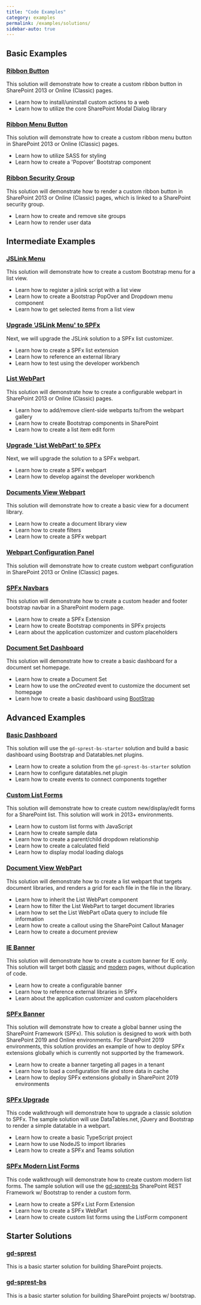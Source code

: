 ```yaml
---
title: "Code Examples"
category: examples
permalink: /examples/solutions/
sidebar-auto: true
---
```

## Basic Examples

### [Ribbon Button](https://github.com/gunjandatta/sp-ribbonbtn/wiki)

This solution will demonstrate how to create a custom ribbon button in SharePoint 2013 or Online (Classic) pages.

* Learn how to install/uninstall custom actions to a web
* Learn how to utilize the core SharePoint Modal Dialog library

### [Ribbon Menu Button](https://github.com/gunjandatta/sp-ribbonMenu/wiki)

This solution will demonstrate how to create a custom ribbon menu button in SharePoint 2013 or Online (Classic) pages.

* Learn how to utilize SASS for styling
* Learn how to create a 'Popover' Bootstrap component

### [Ribbon Security Group](https://github.com/gunjandatta/sp-ribbonSecurityGroup/wiki)

This solution will demonstrate how to render a custom ribbon button in SharePoint 2013 or Online (Classic) pages, which is linked to a SharePoint security group.

* Learn how to create and remove site groups
* Learn how to render user data

## Intermediate Examples

### [JSLink Menu](https://github.com/gunjandatta/sp-jsLinkMenu/wiki)

This solution will demonstrate how to create a custom Bootstrap menu for a list view.

* Learn how to register a jslink script with a list view
* Learn how to create a Bootstrap PopOver and Dropdown menu component
* Learn how to get selected items from a list view

### [Upgrade 'JSLink Menu' to SPFx](https://github.com/gunjandatta/spfx-listMenu/wiki)

Next, we will upgrade the JSLink solution to a SPFx list customizer.

* Learn how to create a SPFx list extension
* Learn how to reference an external library
* Learn how to test using the developer workbench

### [List WebPart](https://github.com/gunjandatta/sp-listwebpart/wiki)

This solution will demonstrate how to create a configurable webpart in SharePoint 2013 or Online (Classic) pages. 

* Learn how to add/remove client-side webparts to/from the webpart gallery
* Learn how to create Bootstrap components in SharePoint
* Learn how to create a list item edit form

### [Upgrade 'List WebPart' to SPFx](https://github.com/gunjandatta/sp-listwebpart/wiki/Step-9)

Next, we will upgrade the solution to a SPFx webpart.

* Learn how to create a SPFx webpart
* Learn how to develop against the developer workbench

### [Documents View Webpart](https://github.com/datta-framework/documents-wp/wiki)

This solution will demonstrate how to create a basic view for a document library.

* Learn how to create a document library view
* Learn how to create filters
* Learn how to create a SPFx webpart

### [Webpart Configuration Panel](https://github.com/gunjandatta/sp-wp-editform/wiki)

This solution will demonstrate how to create custom webpart configuration in SharePoint 2013 or Online (Classic) pages.

### [SPFx Navbars](https://github.com/gunjandatta/spfx-navbar/wiki)

This solution will demonstrate how to create a custom header and footer bootstrap navbar in a SharePoint modern page.

* Learn how to create a SPFx Extension
* Learn how to create Bootstrap components in SPFx projects
* Learn about the application customizer and custom placeholders

### [Document Set Dashboard](https://github.com/gunjandatta/sp-docset/wiki)

This solution will demonstrate how to create a basic dashboard for a document set homepage.

* Learn how to create a Document Set
* Learn how to use the _onCreated_ event to customize the document set homepage
* Learn how to create a basic dashboard using [BootStrap](https://getbootstrap.com/)

## Advanced Examples

### [Basic Dashboard](https://github.com/gunjandatta/sp-dashboard/wiki)

This solution will use the `gd-sprest-bs-starter` solution and build a basic dashboard using Bootstrap and Datatables.net plugins.

* Learn how to create a solution from the `gd-sprest-bs-starter` solution
* Learn how to configure datatables.net plugin
* Learn how to create events to connect components together

### [Custom List Forms](https://github.com/gunjandatta/sp-forms/wiki)

This solution will demonstrate how to create custom new/display/edit forms for a SharePoint list. This solution will work in 2013+ environments.

* Learn how to custom list forms with JavaScript
* Learn how to create sample data
* Learn how to create a parent/child dropdown relationship
* Learn how to create a calculated field
* Learn how to display modal loading dialogs

### [Document View WebPart](https://github.com/gunjandatta/sp-docview/wiki)

This solution will demonstrate how to create a list webpart that targets document libraries, and renders a grid for each file in the file in the library.

* Learn how to inherit the List WebPart component
* Learn how to filter the List WebPart to target document libraries
* Learn how to set the List WebPart oData query to include file information
* Learn how to create a callout using the SharePoint Callout Manager
* Learn how to create a document preview

### [IE Banner](https://github.com/gunjandatta/sp-banner-2013/wiki)

This solution will demonstrate how to create a custom banner for IE only. This solution will target both [classic](https://github.com/gunjandatta/sp-banner-2013/wiki) and [modern](https://github.com/gunjandatta/sp-banner/wiki) pages, without duplication of code.

* Learn how to create a configurable banner
* Learn how to reference external libraries in SPFx
* Learn about the application customizer and custom placeholders

### [SPFx Banner](https://github.com/gunjandatta/spfx-banner/wiki)

This solution will demonstrate how to create a global banner using the SharePoint Framework (SPFx). This solution is designed to work with both SharePoint 2019 and Online environments. For SharePoint 2019 environments, this solution provides an example of how to deploy SPFx extensions globally which is currently not supported by the framework.

* Learn how to create a banner targeting all pages in a tenant
* Learn how to load a configuration file and store data in cache
* Learn how to deploy SPFx extensions globally in SharePoint 2019 environments

### [SPFx Upgrade](https://github.com/gunjandatta/spfx-upgrade/wiki)

This code walkthrough will demonstrate how to upgrade a classic solution to SPFx. The sample solution will use DataTables.net, jQuery and Bootstrap to render a simple datatable in a webpart.

* Learn how to create a basic TypeScript project
* Learn how to use NodeJS to import libraries
* Learn how to create a SPFx and Teams solution

### [SPFx Modern List Forms](https://github.com/gunjandatta/spfx-forms/wiki)

This code walkthrough will demonstrate how to create custom modern list forms. The sample solution will use the [gd-sprest-bs](https://github.com/gunjandatta/sprest-bs) SharePoint REST Framework w/ Bootstrap to render a custom form.

* Learn how to create a SPFx List Form Extension
* Learn how to create a SPFx WebPart
* Learn how to create custom list forms using the ListForm component

## Starter Solutions

### [gd-sprest](https://github.com/gunjandatta/sprest-starter/wiki)

This is a basic starter solution for building SharePoint projects.

### [gd-sprest-bs](https://github.com/gunjandatta/sprest-bs-starter/wiki)

This is a basic starter solution for building SharePoint projects w/ bootstrap.